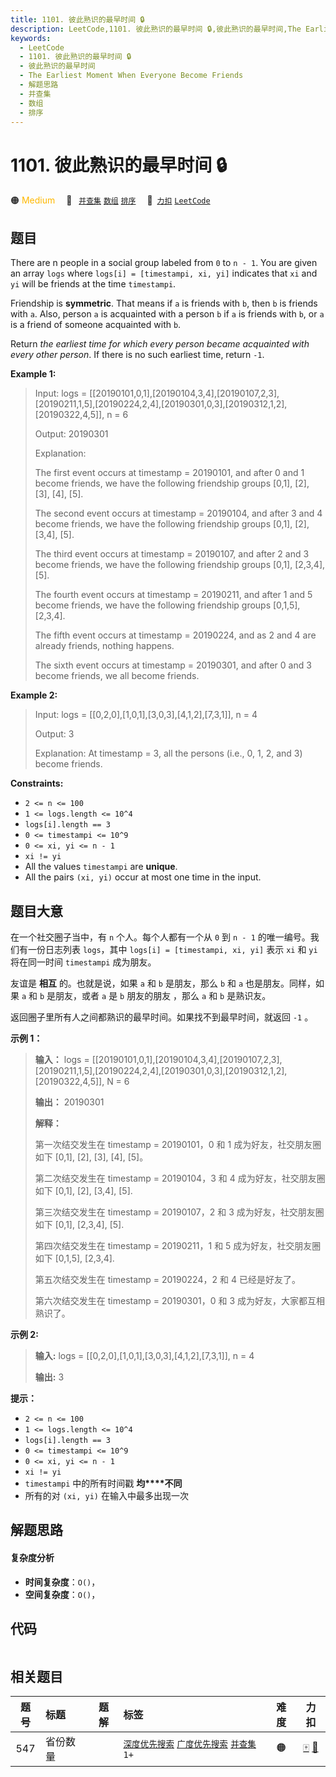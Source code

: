 ```yaml
---
title: 1101. 彼此熟识的最早时间 🔒
description: LeetCode,1101. 彼此熟识的最早时间 🔒,彼此熟识的最早时间,The Earliest Moment When Everyone Become Friends,解题思路,并查集,数组,排序
keywords:
  - LeetCode
  - 1101. 彼此熟识的最早时间 🔒
  - 彼此熟识的最早时间
  - The Earliest Moment When Everyone Become Friends
  - 解题思路
  - 并查集
  - 数组
  - 排序
---
```


# 1101. 彼此熟识的最早时间 🔒

🟠 <font color=#ffb800>Medium</font>&emsp; 🔖&ensp; [`并查集`](/tag/union-find.md) [`数组`](/tag/array.md) [`排序`](/tag/sorting.md)&emsp; 🔗&ensp;[`力扣`](https://leetcode.cn/problems/the-earliest-moment-when-everyone-become-friends) [`LeetCode`](https://leetcode.com/problems/the-earliest-moment-when-everyone-become-friends)

## 题目

There are n people in a social group labeled from `0` to `n - 1`. You are
given an array `logs` where `logs[i] = [timestampi, xi, yi]` indicates that
`xi` and `yi` will be friends at the time `timestampi`.

Friendship is **symmetric**. That means if `a` is friends with `b`, then `b`
is friends with `a`. Also, person `a` is acquainted with a person `b` if `a`
is friends with `b`, or `a` is a friend of someone acquainted with `b`.

Return _the earliest time for which every person became acquainted with every
other person_. If there is no such earliest time, return `-1`.



**Example 1:**

> Input: logs = [[20190101,0,1],[20190104,3,4],[20190107,2,3],[20190211,1,5],[20190224,2,4],[20190301,0,3],[20190312,1,2],[20190322,4,5]], n = 6
> 
> Output: 20190301
> 
> Explanation: 
> 
> The first event occurs at timestamp = 20190101, and after 0 and 1 become friends, we have the following friendship groups [0,1], [2], [3], [4], [5].
> 
> The second event occurs at timestamp = 20190104, and after 3 and 4 become friends, we have the following friendship groups [0,1], [2], [3,4], [5].
> 
> The third event occurs at timestamp = 20190107, and after 2 and 3 become friends, we have the following friendship groups [0,1], [2,3,4], [5].
> 
> The fourth event occurs at timestamp = 20190211, and after 1 and 5 become friends, we have the following friendship groups [0,1,5], [2,3,4].
> 
> The fifth event occurs at timestamp = 20190224, and as 2 and 4 are already friends, nothing happens.
> 
> The sixth event occurs at timestamp = 20190301, and after 0 and 3 become friends, we all become friends.

**Example 2:**

> Input: logs = [[0,2,0],[1,0,1],[3,0,3],[4,1,2],[7,3,1]], n = 4
> 
> Output: 3
> 
> Explanation: At timestamp = 3, all the persons (i.e., 0, 1, 2, and 3) become friends.

**Constraints:**

  * `2 <= n <= 100`
  * `1 <= logs.length <= 10^4`
  * `logs[i].length == 3`
  * `0 <= timestampi <= 10^9`
  * `0 <= xi, yi <= n - 1`
  * `xi != yi`
  * All the values `timestampi` are **unique**.
  * All the pairs `(xi, yi)` occur at most one time in the input.


## 题目大意

在一个社交圈子当中，有 `n` 个人。每个人都有一个从 `0` 到 `n - 1` 的唯一编号。我们有一份日志列表 `logs`，其中 `logs[i] =
[timestampi, xi, yi]` 表示 `xi` 和 `yi` 将在同一时间 `timestampi` 成为朋友。

友谊是 **相互** 的。也就是说，如果 `a` 和 `b` 是朋友，那么 `b` 和 `a` 也是朋友。同样，如果 `a` 和 `b` 是朋友，或者
`a` 是 `b` 朋友的朋友 ，那么 `a` 和 `b` 是熟识友。

返回圈子里所有人之间都熟识的最早时间。如果找不到最早时间，就返回 `-1` 。



**示例 1：**

> 
> 
> 
> 
> 
> **输入：** logs = [[20190101,0,1],[20190104,3,4],[20190107,2,3],[20190211,1,5],[20190224,2,4],[20190301,0,3],[20190312,1,2],[20190322,4,5]], N = 6
> 
> **输出：** 20190301
> 
> **解释：**
> 
> 第一次结交发生在 timestamp = 20190101，0 和 1 成为好友，社交朋友圈如下 [0,1], [2], [3], [4], [5]。
> 
> 第二次结交发生在 timestamp = 20190104，3 和 4 成为好友，社交朋友圈如下 [0,1], [2], [3,4], [5].
> 
> 第三次结交发生在 timestamp = 20190107，2 和 3 成为好友，社交朋友圈如下 [0,1], [2,3,4], [5].
> 
> 第四次结交发生在 timestamp = 20190211，1 和 5 成为好友，社交朋友圈如下 [0,1,5], [2,3,4].
> 
> 第五次结交发生在 timestamp = 20190224，2 和 4 已经是好友了。
> 
> 第六次结交发生在 timestamp = 20190301，0 和 3 成为好友，大家都互相熟识了。
> 
> 

**示例 2:**

> 
> 
> 
> 
> 
> **输入:** logs = [[0,2,0],[1,0,1],[3,0,3],[4,1,2],[7,3,1]], n = 4
> 
> **输出:** 3
> 
> 



**提示：**

  * `2 <= n <= 100`
  * `1 <= logs.length <= 10^4`
  * `logs[i].length == 3`
  * `0 <= timestampi <= 10^9`
  * `0 <= xi, yi <= n - 1`
  * `xi != yi`
  * `timestampi` 中的所有时间戳 **均****不同**
  * 所有的对 `(xi, yi)` 在输入中最多出现一次


## 解题思路

#### 复杂度分析

- **时间复杂度**：`O()`，
- **空间复杂度**：`O()`，

## 代码

```javascript

```

## 相关题目

<!-- prettier-ignore -->
| 题号 | 标题 | 题解 | 标签 | 难度 | 力扣 |
| :------: | :------ | :------: | :------ | :------: | :------: |
| 547 | 省份数量 |  |  [`深度优先搜索`](/tag/depth-first-search.md) [`广度优先搜索`](/tag/breadth-first-search.md) [`并查集`](/tag/union-find.md) `1+` | 🟠 | [🀄️](https://leetcode.cn/problems/number-of-provinces) [🔗](https://leetcode.com/problems/number-of-provinces) |